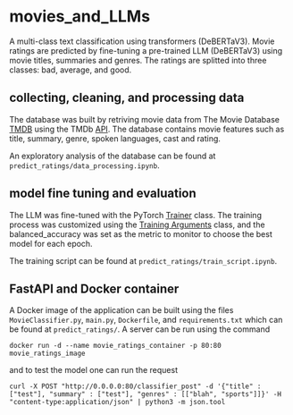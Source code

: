# movies_and_LLMs

A multi-class text classification using transformers (DeBERTaV3). Movie
ratings are predicted by fine-tuning a pre-trained LLM (DeBERTaV3) using movie
titles, summaries and genres. The ratings are splitted into three classes: 
bad, average, and good.

## collecting, cleaning, and processing data

The database was built by retriving movie data from The Movie Database
[TMDB](https://www.themoviedb.org/?language=en-CA) using the TMDb
[API](https://developer.themoviedb.org/v4/reference/intro/getting-started). The
database contains movie features such as title,
summary, genre, spoken languages, cast and rating.

An exploratory analysis of the database can be found at
`predict_ratings/data_processing.ipynb`.

## model fine tuning and evaluation

The LLM was fine-tuned with the PyTorch [Trainer](https://huggingface.co/docs/transformers/v4.42.0/en/main_classes/trainer#transformers.Trainer) class. The training process was customized using the [Training Arguments](https://huggingface.co/docs/transformers/v4.42.0/en/main_classes/trainer#transformers.TrainingArguments) class, and the balanced_accuracy was set as the metric to monitor to choose the best model for each epoch.

The training script can be found at `predict_ratings/train_script.ipynb`.

## FastAPI and Docker container

A Docker image of the application can be built using the files `MovieClassifier.py`, `main.py`, `Dockerfile`, and `requirements.txt` which can be found at `predict_ratings/`. A server can be run using the command
```
docker run -d --name movie_ratings_container -p 80:80 movie_ratings_image
```
and to test the model one can run the request
```
curl -X POST "http://0.0.0.0:80/classifier_post" -d '{"title" : ["test"], "summary" : ["test"], "genres" : [["blah", "sports"]]}' -H "content-type:application/json" | python3 -m json.tool
```

